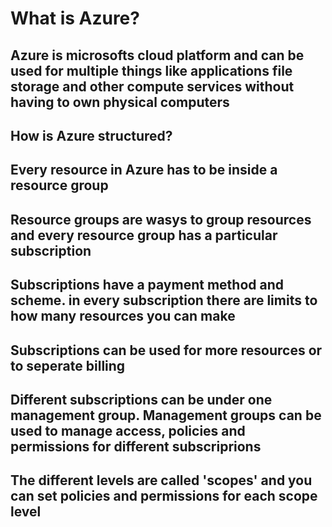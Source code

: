 # What is Azure?

## Azure is microsofts cloud platform and can be used for multiple things like applications file storage and other compute services without having to own physical computers

## How is Azure structured?

## Every resource in Azure has to be inside a resource group

## Resource groups are wasys to group resources and every resource group has a particular subscription

## Subscriptions have a payment method and scheme. in every subscription there are limits to how many resources you can make

## Subscriptions can be used for more resources or to seperate billing

## Different subscriptions can be under one management group. Management groups can be used to manage access, policies and permissions for different subscriprions

## The different levels are called 'scopes' and you can set policies and permissions for each scope level
